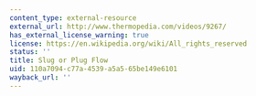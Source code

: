 ```yaml
---
content_type: external-resource
external_url: http://www.thermopedia.com/videos/9267/
has_external_license_warning: true
license: https://en.wikipedia.org/wiki/All_rights_reserved
status: ''
title: Slug or Plug Flow
uid: 110a7094-c77a-4539-a5a5-65be149e6101
wayback_url: ''
---
```

